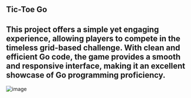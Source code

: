Tic-Toe Go
 ------------------------------------------
 This project offers a simple yet engaging experience, allowing players to compete in the timeless grid-based challenge. With clean and efficient Go code, the game provides a smooth and responsive interface, making it an excellent showcase of Go programming proficiency.
 -----------------------------------------
 ![image](https://github.com/Rpatel9675/tic-toe-go/assets/120505241/46f1d91f-edf3-4a51-88cb-c21057201e8c)

